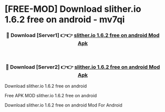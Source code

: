 # [FREE-MOD] Download slither.io 1.6.2 free on android - mv7qi


<div align="center">
<h3>🔴 Download [Server1] 👉👉 <a href="https://apk-comot.site?title=slither.io_1.6.2_free_on_android">slither.io 1.6.2 free on android Mod Apk</a></h3><br>

<h3>🔴 Download [Server2] 👉👉 <a href="https://apk-comot.site?title=slither.io_1.6.2_free_on_android">slither.io 1.6.2 free on android Mod Apk</a></h3>
</div>



Download slither.io 1.6.2 free on android 

Free APK MOD slither.io 1.6.2 free on android 

Download slither.io 1.6.2 free on android Mod For Android
